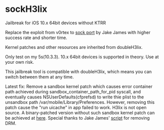 # sockH3lix

Jailbreak for iOS 10.x 64bit devices without KTRR

Replace the exploit from v0rtex to [sock port](https://github.com/jakeajames/sock_port) by Jake James with higher success rate and shorter time.

Kernel patches and other resources are inherited from doubleH3lix.

Only test on my 5s(10.3.3). 10.x 64bit devices is supported in theory. Use at your own risk.

This jailbreak tool is compatible with doubleH3lix, which means you can switch between them at any time.

Latest fix:
Remove a sandbox kernel patch which causes error container path achieved during sandbox_container_path_for_pid syscall, and eventually causes NSUserDefaults(cfprefsd) to write thie plist to the unsandbox path /var/mobile/Library/Preferences. However, removing this patch cause the "run uicache" in app failed to work.
H3lix is not open source. A binary-patched version without such sandbox kernel patch can be achieved at [here](https://github.com/SongXiaoXi/sockH3lix/releases). Special thanks to Jake James' [script](https://gist.github.com/jakeajames/b44d8db345769a7149e97f5e155b3d46) for removing DRM.
